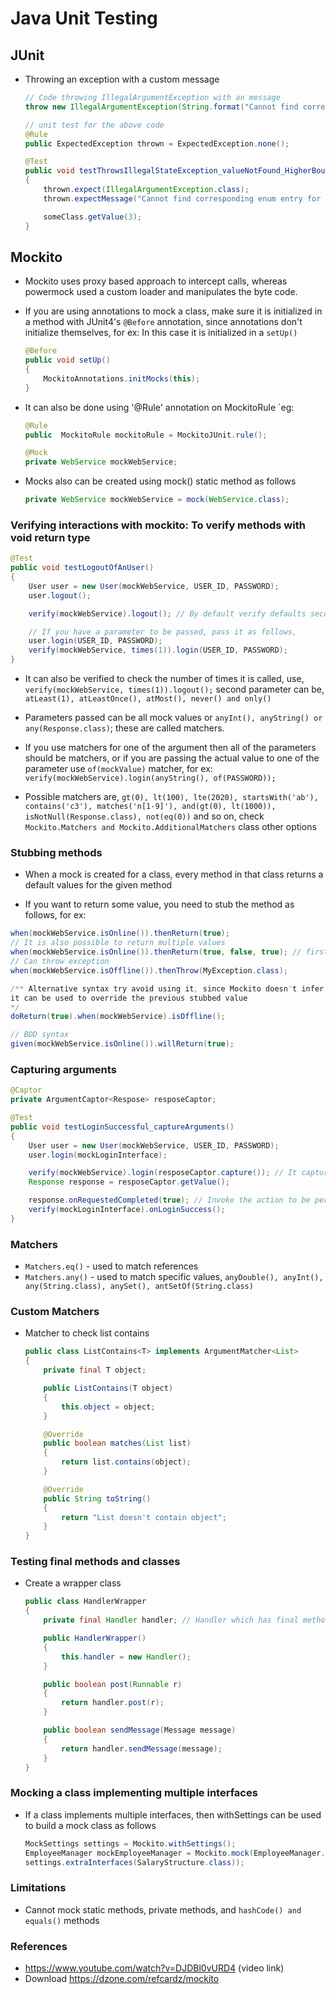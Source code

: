 # Java Unit Testing

## JUnit
- Throwing an exception with a custom message
	```java
	// Code throwing IllegalArgumentException with an message
	throw new IllegalArgumentException(String.format("Cannot find corresponding enum entry for %d", flag));

	// unit test for the above code
	@Rule
	public ExpectedException thrown = ExpectedException.none();

	@Test
	public void testThrowsIllegalStateException_valueNotFound_HigherBound()
	{
		thrown.expect(IllegalArgumentException.class);
		thrown.expectMessage("Cannot find corresponding enum entry for 3");

		someClass.getValue(3);
	}
	```

## Mockito

- Mockito uses proxy based approach to intercept calls, whereas powermock used a custom loader and manipulates the byte code.

- If you are using annotations to mock a class, make sure it is initialized in a method with JUnit4's `@Before` annotation, since
annotations don't initialize themselves, for ex: In this case it is initialized in a `setUp()`
	```java
	@Before
	public void setUp()
	{
		MockitoAnnotations.initMocks(this);
	}
	```

- It can also be done using '@Rule' annotation on MockitoRule `eg:
	```java
	@Rule
	public  MockitoRule mockitoRule = MockitoJUnit.rule();

	@Mock
	private WebService mockWebService;
	```

- Mocks also can be created using mock() static method as follows
	```java
	private WebService mockWebService = mock(WebService.class);
	```

### Verifying interactions with mockito: To verify methods with void return type

```java
@Test
public void testLogoutOfAnUser()
{
	User user = new User(mockWebService, USER_ID, PASSWORD);
	user.logout();

	verify(mockWebService).logout(); // By default verify defaults second parameter to times(1) if not specified

	// If you have a parameter to be passed, pass it as follows,
	user.login(USER_ID, PASSWORD);
	verify(mockWebService, times(1)).login(USER_ID, PASSWORD);
}
```

- It can also be verified to check the number of times it is called, use, `verify(mockWebService, times(1)).logout();`
second parameter can be, `atLeast(1), atLeastOnce(), atMost(), never() and only()`

- Parameters passed can be all mock values or `anyInt(), anyString() or any(Response.class)`; these are called matchers.

- If you use matchers for one of the argument then all of the parameters should be matchers, or if you are passing the actual value to one of the parameter use `of(mockValue)` matcher, for ex:
`verify(mockWebService).login(anyString(), of(PASSWORD));`

- Possible matchers are, `gt(0), lt(100), lte(2020), startsWith('ab'), contains('c3'), matches('n[1-9]'), and(gt(0), lt(1000)), isNotNull(Response.class), not(eq(0))` and so on, check `Mockito.Matchers and Mockito.AdditionalMatchers` class other options

### Stubbing methods

- When a mock is created for a class, every method in that class returns a default values for the given method

- If you want to return some value, you need to stub the method as follows, for ex:

```java
when(mockWebService.isOnline()).thenReturn(true);
// It is also possible to return multiple values
when(mockWebService.isOnline()).thenReturn(true, false, true); // first time it returns true, second time false and so on
// Can throw exception
when(mockWebService.isOffline()).thenThrow(MyException.class);

/** Alternative syntax try avoid using it, since Mockito doesn't infer the type,
it can be used to override the previous stubbed value
*/
doReturn(true).when(mockWebService).isOffline();

// BDD syntax
given(mockWebService.isOnline()).willReturn(true);
```


### Capturing arguments

```java
@Captor
private ArgumentCaptor<Respose> resposeCaptor;

@Test
public void testLoginSuccessful_captureArguments()
{
	User user = new User(mockWebService, USER_ID, PASSWORD);
	user.login(mockLoginInterface);

	verify(mockWebService).login(resposeCaptor.capture()); // It captures the login info
	Response response = resposeCaptor.getValue();

	response.onRequestedCompleted(true); // Invoke the action to be performed on captor
	verify(mockLoginInterface).onLoginSuccess();
}
```

### Matchers

-	`Matchers.eq()` - used to match references
- `Matchers.any()` - used to match specific values, `anyDouble(), anyInt(), any(String.class), anySet(), antSetOf(String.class)`

### Custom Matchers

- Matcher to check list contains
	```java
	public class ListContains<T> implements ArgumentMatcher<List>
	{
		private final T object;

		public ListContains(T object)
		{
			this.object = object;
		}

		@Override
		public boolean matches(List list)
		{
			return list.contains(object);
		}

		@Override
		public String toString()
		{
			return "List doesn't contain object";
		}
	}
	```

### Testing final methods and classes

- Create a wrapper class
	```java
	public class HandlerWrapper
	{
		private final Handler handler; // Handler which has final methods

		public HandlerWrapper()
		{
			this.handler = new Handler();
		}

		public boolean post(Runnable r)
		{
			return handler.post(r);
		}

		public boolean sendMessage(Message message)
		{
			return handler.sendMessage(message);
		}
	}
	```

### Mocking a class implementing multiple interfaces

- If a class implements multiple interfaces, then withSettings can be used to build a mock class as follows
	```java
	MockSettings settings = Mockito.withSettings();
  EmployeeManager mockEmployeeManager = Mockito.mock(EmployeeManager.class,
  settings.extraInterfaces(SalaryStructure.class));
	```

### Limitations

- Cannot mock static methods, private methods, and `hashCode() and equals()` methods

### References

- https://www.youtube.com/watch?v=DJDBl0vURD4 (video link)
- Download https://dzone.com/refcardz/mockito

